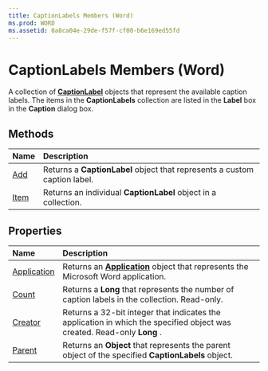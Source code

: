 ```yaml
---
title: CaptionLabels Members (Word)
ms.prod: WORD
ms.assetid: 0a8ca04e-29de-f57f-cf00-b6e169ed55fd
---
```



# CaptionLabels Members (Word)
A collection of  **[CaptionLabel](captionlabel-object-word.md)** objects that represent the available caption labels. The items in the **CaptionLabels** collection are listed in the **Label** box in the **Caption** dialog box.

## Methods



|**Name**|**Description**|
|:-----|:-----|
|[Add](captionlabels-add-method-word.md)|Returns a  **CaptionLabel** object that represents a custom caption label.|
|[Item](captionlabels-item-method-word.md)|Returns an individual  **CaptionLabel** object in a collection.|

## Properties



|**Name**|**Description**|
|:-----|:-----|
|[Application](captionlabels-application-property-word.md)|Returns an  **[Application](application-object-word.md)** object that represents the Microsoft Word application.|
|[Count](captionlabels-count-property-word.md)|Returns a  **Long** that represents the number of caption labels in the collection. Read-only.|
|[Creator](captionlabels-creator-property-word.md)|Returns a 32-bit integer that indicates the application in which the specified object was created. Read-only  **Long** .|
|[Parent](captionlabels-parent-property-word.md)|Returns an  **Object** that represents the parent object of the specified **CaptionLabels** object.|

